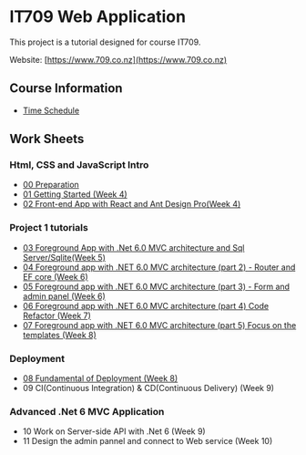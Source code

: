 # IT709 Web Application

This project is a tutorial designed for course IT709.

Website: [https://www.709.co.nz](https://www.709.co.nz)

## Course Information

- [Time Schedule](TIMESCHEDULE.md)

## Work Sheets

### Html, CSS and JavaScript Intro

- [00 Preparation](Tutorials/00_preparation.md)
- [01 Getting Started (Week 4)](Tutorials/01_getting_started.md)
- [02 Front-end App with React and Ant Design Pro(Week 4)](Tutorials/02_frontend_with_react_antd_pro.md)

### Project 1 tutorials

- [03 Foreground App with .Net 6.0 MVC architecture and Sql Server/Sqlite(Week 5)](Tutorials/03_foreground_app_with_net_6_mvc_architecture_and_sql_server_sqlite.md)
- [04 Foreground app with .NET 6.0 MVC architecture (part 2) - Router and EF core (Week 6)](Tutorials/04_foreground_app_with_net_6_mvc_architecture_router_ef_core.md)
- [05 Foreground app with .NET 6.0 MVC architecture (part 3) - Form and admin panel (Week 6)](Tutorials/05_foreground_app_with_net_6_mvc_architecture_form.md)
- [06 Foreground app with .NET 6.0 MVC architecture (part 4) Code Refactor (Week 7)](Tutorials/06_foreground_app_with_net_6_mvc_architecture_code_refactor.md)
- [07 Foreground app with .NET 6.0 MVC architecture (part 5) Focus on the templates (Week 8)](Tutorials/06_foreground_app_with_net_6_mvc_architecture_code_refactor.md)

### Deployment

- [08 Fundamental of Deployment (Week 8)](Tutorials/08_fundamental_of_deployment.md)
- 09 CI(Continuous Integration) & CD(Continuous Delivery) (Week 9)

### Advanced .Net 6 MVC Application

- 10 Work on Server-side API with .Net 6 (Week 9)
- 11 Design the admin pannel and connect to Web service (Week 10)